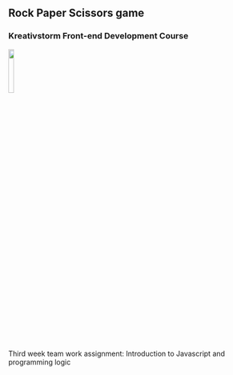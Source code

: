 ## Rock Paper Scissors game
### Kreativstorm Front-end Development Course
<img src="https://ci3.googleusercontent.com/mail-sig/AIorK4yIHFeEZXtK6rMLmukyB-1Inhds_yFBJmNtKaGnu0XMHjLcHaBaNLsWQR18Ib7Eae2_Nrom_os" width="15%">

Third week team work assignment: Introduction to Javascript and programming logic<br>
